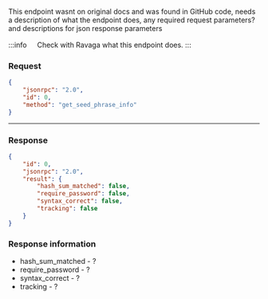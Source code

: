 This endpoint wasnt on original docs and was found in GitHub code, needs a description of what the endpoint does, any required request parameters? and descriptions for json response parameters


:::info ㅤ
Check with Ravaga what this endpoint does.
:::

### Request

```json
{
	"jsonrpc": "2.0",
	"id": 0,
	"method": "get_seed_phrase_info"
}
```

---

### Response 

```json
{
	"id": 0,
	"jsonrpc": "2.0",
	"result": {
		"hash_sum_matched": false,
		"require_password": false,
		"syntax_correct": false,
		"tracking": false
	}
}
```

### Response information

- hash_sum_matched - ?
- require_password - ?
- syntax_correct - ?
- tracking - ?